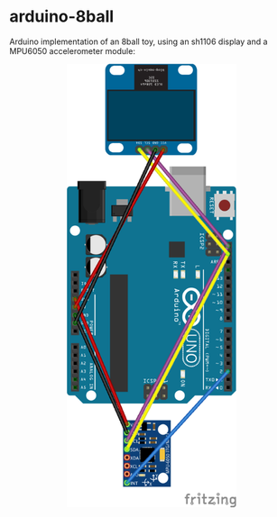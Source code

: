 # arduino-8ball
Arduino implementation of an 8ball toy, using an sh1106 display and a MPU6050 accelerometer module:

<p align="center">
  <img src="/8ball_bb.png" width="300">
</p>
